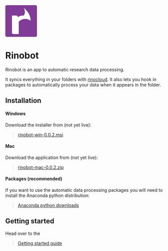 
<div>
<img class="logo-div" src="https://raw.githubusercontent.com/rinocloud/logos/master/png/square-reversed.png" width="100">
  <h1 class="logo-text-span">Rinobot</h1>
</div>

Rinobot is an app to automatic research data processing.

It syncs everything in your folders with [rinocloud](http://rinocloud.com). It also lets you hook in packages to automatically process your data when it appears in the folder.


## Installation

#### Windows

Download the installer from (not yet live):
 
> [rinobot-win-0.0.2.msi]()

#### Mac

Download the application from (not yet live):
 
> [rinobot-mac-0.0.2.zip]()

#### Packages (recommended)

If you want to use the automatic data processing packages you will need 
to install the Anaconda python distribution:

> [Anaconda python downloads](https://www.continuum.io/downloads)

## Getting started

Head over to the

> [Getting started guide]()